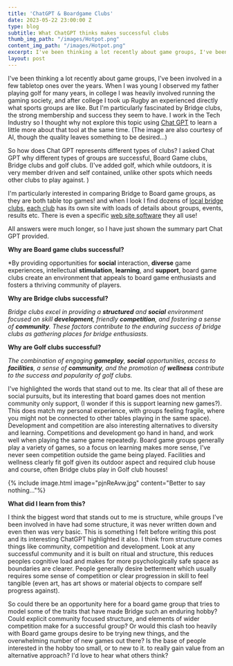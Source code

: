 ```yaml
---
title: 'ChatGPT & Boardgame Clubs'
date: 2023-05-22 23:00:00 Z
type: blog
subtitle: What ChatGPT thinks makes successful clubs
thumb_img_path: "/images/Hotpot.png"
content_img_path: "/images/Hotpot.png"
excerpt: I've been thinking a lot recently about game groups, I've been involved in a few tabletop ones over the years.
layout: post
---
```


I've been thinking a lot recently about game groups, I've been involved in a few tabletop ones over the years. When I was young I observed my father playing golf for many years, in college I was heavily involved running the gaming society, and after college I took up Rugby an experienced directly what sports groups are like. But I'm particularly fascinated by Bridge clubs, the strong membership and success they seem to have. I work in the Tech Industry so I thought why not explore this topic using [Chat GPT](https://openai.com/blog/chatgpt) to learn a little more about that tool at the same time. (The image are also courtesy of AI, though the quality leaves something to be desired...)

So how does Chat GPT represents different types of clubs? I asked Chat GPT why different types of groups are successful, Board Game clubs, Bridge clubs and golf clubs. (I've added golf, which while outdoors, it is very member driven and self contained, unlike other spots which needs other clubs to play against. )

I'm particularly interested in comparing Bridge to Board game groups, as they are both table top games! and when I look I find dozens of [local bridge clubs](https://www.bridgewebs.com/cgi-bin/bwoq/bw.cgi?club=dublinsouth&pid=display_ctyclubs), [each club](https://www.bridgewebs.com/railwayunion/) has its own site with loads of details about groups, events, results etc. There is even a specific [web site software](https://www.bridgewebs.com/) they all use! 

All answers were much longer, so I have just shown the summary part Chat GPT provided.
 
**Why are Board game clubs successful?**

*By providing opportunities for **social** interaction, **diverse** game experiences, intellectual **stimulation**, **learning**, and **support**, board game clubs create an environment that appeals to board game enthusiasts and fosters a thriving community of players.

**Why are Bridge clubs successful?**

*Bridge clubs excel in providing a **structured** and **social** environment focused on skill **development**, friendly **competition**, and fostering a sense of **community**. These factors contribute to the enduring success of bridge clubs as gathering places for bridge enthusiasts.*

**Why are Golf clubs successful?**

*The combination of engaging **gameplay**, **social** opportunities, access to **facilities**, a sense of **community**, and the promotion of **wellness** contribute to the success and popularity of golf clubs.*

I've highlighted the words that stand out to me. Its clear that all of these are social pursuits, but its interesting that board games does not mention community only support, (I wonder if this is support learning new games?). This does match my personal experience, with groups feeling fragile, where you might not be connected to other tables playing in the same space). Development and competition are also interesting alternatives to diversity and learning. Competitions and development go hand in hand, and work well when playing the same game repeatedly. Board game groups generally play a variety of games, so a focus on learning makes more sense, I've never seen competition outside the game being played. Facilities and wellness clearly fit golf given its outdoor aspect and required club house and course, often Bridge clubs play in Golf club houses!

{% include image.html image="pjnReAvw.jpg" content="Better to say nothing..."%}

**What did I learn from this?**

I think the biggest word that stands out to me is structure, while groups I've been involved in have had some structure, it was never written down and even then was very basic. This is something I felt before writing this post and its interesting ChatGPT highlighted it also. I think from structure comes things like community, competition and development. Look at any successful community and it is built on ritual and structure, this reduces peoples cognitive load and makes for more psychologically safe space as boundaries are clearer. People generally desire betterment which usually requires some sense of competition or clear progression in skill to feel tangible (even art, has art shows or material objects to compare self progress against). 

So could there be an opportunity here for a board game group that tries to model some of the traits that have made Bridge such an enduring hobby? Could explicit community focused structure, and elements of wider competition make for a successful group? Or would this clash too heavily with Board game groups desire to be trying new things, and the overwhelming number of new games out there? Is the base of people interested in the hobby too small, or to new to it. to really gain value from an alternative approach? I'd love to hear what others think?


<!--stackedit_data:
eyJoaXN0b3J5IjpbLTIwMjM4NzEwNzFdfQ==
-->
